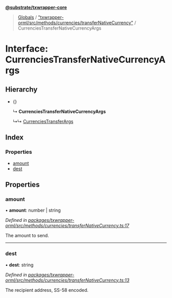 **[@substrate/txwrapper-core](../README.md)**

> [Globals](../globals.md) / ["txwrapper-orml/src/methods/currencies/transferNativeCurrency"](../modules/_txwrapper_orml_src_methods_currencies_transfernativecurrency_.md) / CurrenciesTransferNativeCurrencyArgs

# Interface: CurrenciesTransferNativeCurrencyArgs

## Hierarchy

* {}

  ↳ **CurrenciesTransferNativeCurrencyArgs**

  ↳↳ [CurrenciesTransferArgs](_txwrapper_orml_src_methods_currencies_transfer_.currenciestransferargs.md)

## Index

### Properties

* [amount](_txwrapper_orml_src_methods_currencies_transfernativecurrency_.currenciestransfernativecurrencyargs.md#amount)
* [dest](_txwrapper_orml_src_methods_currencies_transfernativecurrency_.currenciestransfernativecurrencyargs.md#dest)

## Properties

### amount

•  **amount**: number \| string

*Defined in [packages/txwrapper-orml/src/methods/currencies/transferNativeCurrency.ts:17](https://github.com/paritytech/txwrapper-core/blob/15c9541/packages/txwrapper-orml/src/methods/currencies/transferNativeCurrency.ts#L17)*

The amount to send.

___

### dest

•  **dest**: string

*Defined in [packages/txwrapper-orml/src/methods/currencies/transferNativeCurrency.ts:13](https://github.com/paritytech/txwrapper-core/blob/15c9541/packages/txwrapper-orml/src/methods/currencies/transferNativeCurrency.ts#L13)*

The recipient address, SS-58 encoded.
